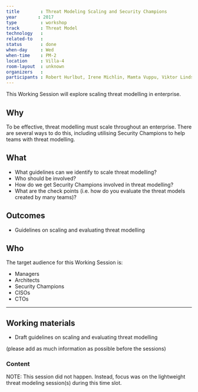 ```yaml
---
title        : Threat Modeling Scaling and Security Champions
year		: 2017
type         : workshop
track        : Threat Model
technology   :
related-to   :
status       : done
when-day     : Wed
when-time    : PM-2
location     : Villa-4
room-layout  : unknown
organizers   :
participants : Robert Hurlbut, Irene Michlin, Mamta Vuppu, Viktor Lindström, Steven Wierckx
---
```


This Working Session will explore scaling threat modelling in enterprise.

## Why

To be effective, threat modelling must scale throughout an enterprise. There are several ways to do this, including utilising Security Champions to help teams with threat modelling.

## What

- What guidelines can we identify to scale threat modelling?
- Who should be involved? 
- How do we get Security Champions involved in threat modelling?
- What are the check points (i.e. how do you evaluate the threat models created by many teams)?

## Outcomes

- Guidelines on scaling and evaluating threat modelling

## Who

The target audience for this Working Session is:

 -  Managers
 -  Architects
 -  Security Champions
 -  CISOs
 -  CTOs
 
 --- 

## Working materials

- Draft guidelines on scaling and evaluating threat modelling

(please add as much information as possible before the sessions)

### Content

NOTE: This session did not happen. Instead, focus was on the lightweight threat modeling session(s) during this time slot.
